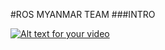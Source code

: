 #ROS MYANMAR TEAM
###INTRO


[![Alt text for your video](https://youtu.be/iTVKuR4HmAk)](https://youtu.be/iTVKuR4HmAk)
